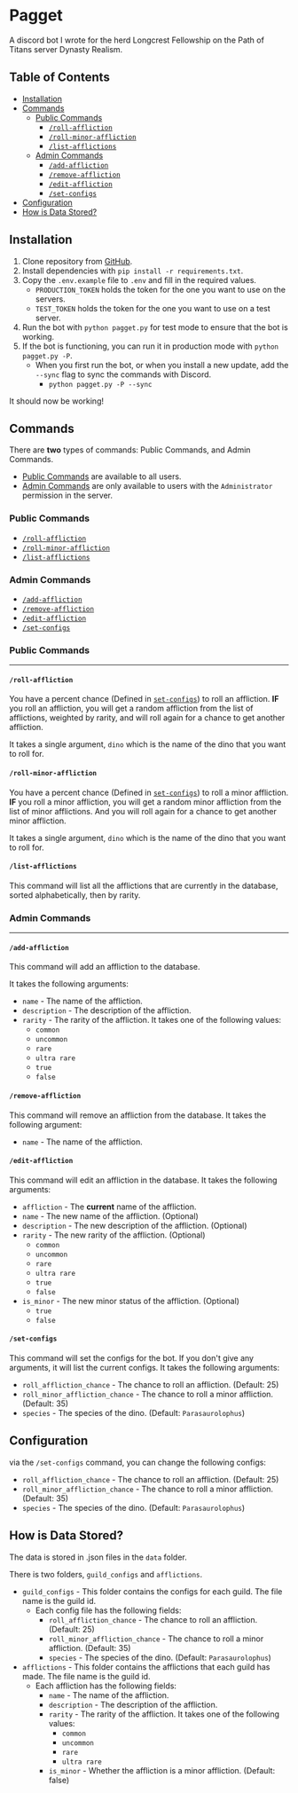 # Pagget
A discord bot I wrote for the herd Longcrest Fellowship on the Path of Titans server Dynasty Realism.

## Table of Contents

- [Installation](#installation)
- [Commands](#commands)
    - [Public Commands](#public-commands)
        - [`/roll-affliction`](#roll-affliction)
        - [`/roll-minor-affliction`](#roll-minor-affliction)
        - [`/list-afflictions`](#list-afflictions)
    - [Admin Commands](#admin-commands)
        - [`/add-affliction`](#add-affliction)
        - [`/remove-affliction`](#remove-affliction)
        - [`/edit-affliction`](#edit-affliction)
        - [`/set-configs`](#set-configs)
- [Configuration](#configuration)
- [How is Data Stored?](#how-is-data-stored)

## Installation

1. Clone repository from [GitHub](https://github.com/OccultParrot/Pagget).
2. Install dependencies with `pip install -r requirements.txt`.
3. Copy the `.env.example` file to `.env` and fill in the required values.
    - `PRODUCTION_TOKEN` holds the token for the one you want to use on the servers.
    - `TEST_TOKEN` holds the token for the one you want to use on a test server.
4. Run the bot with `python pagget.py` for test mode to ensure that the bot is working.
5. If the bot is functioning, you can run it in production mode with `python pagget.py -P`.
    - When you first run the bot, or when you install a new update, add the `--sync` flag to sync the commands with
      Discord.
        - `python pagget.py -P --sync`

It should now be working!

## Commands

There are **two** types of commands: Public Commands, and Admin Commands.

- [Public Commands](#public-commands) are available to all users.
- [Admin Commands](#admin-commands) are only available to users with the `Administrator` permission in the server.

### Public Commands

- [`/roll-affliction`](#roll-affliction)
- [`/roll-minor-affliction`](#roll-minor-affliction)
- [`/list-afflictions`](#list-afflictions)

### Admin Commands

- [`/add-affliction`](#add-affliction)
- [`/remove-affliction`](#remove-affliction)
- [`/edit-affliction`](#edit-affliction)
- [`/set-configs`](#set-configs)

### Public Commands

---

#### `/roll-affliction`



You have a percent chance (Defined in [`set-configs`](#set-configs)) to roll an affliction.
**IF** you roll an affliction, you will get a random affliction from the list of afflictions, weighted by rarity, and
will roll again for a chance to get another affliction.

It takes a single argument, `dino` which is the name of the dino that you want to roll for.

#### `/roll-minor-affliction`

You have a percent chance (Defined in [`set-configs`](#set-configs)) to roll a minor affliction.
**IF** you roll a minor affliction, you will get a random minor affliction from the list of minor afflictions.
And you will roll again for a chance to get another minor affliction.

It takes a single argument, `dino` which is the name of the dino that you want to roll for.

#### `/list-afflictions`

This command will list all the afflictions that are currently in the database, sorted alphabetically, then by rarity.

### Admin Commands

---

#### `/add-affliction`

This command will add an affliction to the database.

It takes the following arguments:
- `name` - The name of the affliction.
- `description` - The description of the affliction.
- `rarity` - The rarity of the affliction. It takes one of the following values:
    - `common`
    - `uncommon`
    - `rare`
    - `ultra rare`
    - `true`
    - `false`

#### `/remove-affliction`
This command will remove an affliction from the database.
It takes the following argument:
- `name` - The name of the affliction.

#### `/edit-affliction`
This command will edit an affliction in the database.
It takes the following arguments:
- `affliction` - The **current** name of the affliction.
- `name` - The new name of the affliction. (Optional)
- `description` - The new description of the affliction. (Optional)
- `rarity` - The new rarity of the affliction. (Optional)
    - `common`
    - `uncommon`
    - `rare`
    - `ultra rare`
    - `true`
    - `false`
- `is_minor` - The new minor status of the affliction. (Optional)
    - `true`
    - `false`

#### `/set-configs`
This command will set the configs for the bot. If you don't give any arguments, it will list the current configs.
It takes the following arguments:

- `roll_affliction_chance` - The chance to roll an affliction. (Default: 25)
- `roll_minor_affliction_chance` - The chance to roll a minor affliction. (Default: 35)
- `species` - The species of the dino. (Default: `Parasaurolophus`)

## Configuration

via the `/set-configs` command, you can change the following configs:
- `roll_affliction_chance` - The chance to roll an affliction. (Default: 25)
- `roll_minor_affliction_chance` - The chance to roll a minor affliction. (Default: 35)
- `species` - The species of the dino. (Default: `Parasaurolophus`)

## How is Data Stored?

The data is stored in .json files in the `data` folder.

There is two folders, `guild_configs` and `afflictions`.

- `guild_configs` - This folder contains the configs for each guild. The file name is the guild id.
    - Each config file has the following fields:
        - `roll_affliction_chance` - The chance to roll an affliction. (Default: 25)
        - `roll_minor_affliction_chance` - The chance to roll a minor affliction. (Default: 35)
        - `species` - The species of the dino. (Default: `Parasaurolophus`)
- `afflictions` - This folder contains the afflictions that each guild has made. The file name is the guild id.
    - Each affliction has the following fields:
        - `name` - The name of the affliction.
        - `description` - The description of the affliction.
        - `rarity` - The rarity of the affliction. It takes one of the following values:
            - `common`
            - `uncommon`
            - `rare`
            - `ultra rare`
        - `is_minor` - Whether the affliction is a minor affliction. (Default: false)

